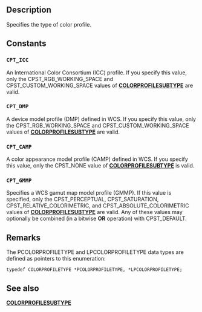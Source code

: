 ## Description

Specifies the type of color profile.

## Constants

### `CPT_ICC`

An International Color Consortium (ICC) profile. If you specify this value, only the CPST\_RGB\_WORKING\_SPACE and CPST\_CUSTOM\_WORKING\_SPACE values of [**COLORPROFILESUBTYPE**](https://learn.microsoft.com/windows/win32/api/icm/ne-icm-colorprofilesubtype) are valid.

### `CPT_DMP`

A device model profile (DMP) defined in WCS. If you specify this value, only the CPST\_RGB\_WORKING\_SPACE and CPST\_CUSTOM\_WORKING\_SPACE values of [**COLORPROFILESUBTYPE**](https://learn.microsoft.com/windows/win32/api/icm/ne-icm-colorprofilesubtype) are valid.

### `CPT_CAMP`

A color appearance model profile (CAMP) defined in WCS. If you specify this value, only the CPST\_NONE value of [**COLORPROFILESUBTYPE**](https://learn.microsoft.com/windows/win32/api/icm/ne-icm-colorprofilesubtype) is valid.

### `CPT_GMMP`

Specifies a WCS gamut map model profile (GMMP). If this value is specified, only the CPST\_PERCEPTUAL, CPST\_SATURATION, CPST\_RELATIVE\_COLORIMETRIC, and CPST\_ABSOLUTE\_COLORIMETRIC values of [**COLORPROFILESUBTYPE**](https://learn.microsoft.com/windows/win32/api/icm/ne-icm-colorprofilesubtype) are valid. Any of these values may optionally be combined (in a bitwise **OR** operation) with CPST\_DEFAULT.

## Remarks

The PCOLORPROFILETYPE and LPCOLORPROFILETYPE data types are defined as pointers to this enumeration:

`typedef COLORPROFILETYPE *PCOLORPROFILETYPE, *LPCOLORPROFILETYPE;`

## See also

[**COLORPROFILESUBTYPE**](https://learn.microsoft.com/windows/win32/api/icm/ne-icm-colorprofilesubtype)